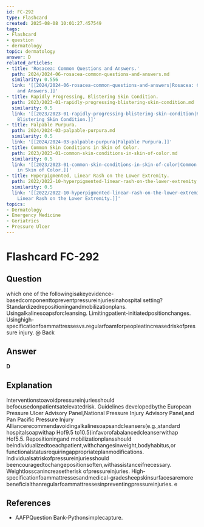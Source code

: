 ```yaml
---
id: FC-292
type: Flashcard
created: 2025-08-08 10:01:27.457549
tags:
- Flashcard
- question
- dermatology
topic: dermatology
answer: D
related_articles:
- title: 'Rosacea: Common Questions and Answers.'
  path: 2024/2024-06-rosacea-common-questions-and-answers.md
  similarity: 0.556
  link: '[[2024/2024-06-rosacea-common-questions-and-answers|Rosacea: Common Questions
    and Answers.]]'
- title: Rapidly Progressing, Blistering Skin Condition.
  path: 2023/2023-01-rapidly-progressing-blistering-skin-condition.md
  similarity: 0.5
  link: '[[2023/2023-01-rapidly-progressing-blistering-skin-condition|Rapidly Progressing,
    Blistering Skin Condition.]]'
- title: Palpable Purpura.
  path: 2024/2024-03-palpable-purpura.md
  similarity: 0.5
  link: '[[2024/2024-03-palpable-purpura|Palpable Purpura.]]'
- title: Common Skin Conditions in Skin of Color.
  path: 2023/2023-01-common-skin-conditions-in-skin-of-color.md
  similarity: 0.5
  link: '[[2023/2023-01-common-skin-conditions-in-skin-of-color|Common Skin Conditions
    in Skin of Color.]]'
- title: Hyperpigmented, Linear Rash on the Lower Extremity.
  path: 2022/2022-10-hyperpigmented-linear-rash-on-the-lower-extremity.md
  similarity: 0.5
  link: '[[2022/2022-10-hyperpigmented-linear-rash-on-the-lower-extremity|Hyperpigmented,
    Linear Rash on the Lower Extremity.]]'
topics:
- Dermatology
- Emergency Medicine
- Geriatrics
- Pressure Ulcer
---
```


# Flashcard FC-292

## Question

which one of the followingisakeyevidence-basedcomponenttopreventpressureinjuriesinahospital setting? Standardizedrepositioningandmobilizationplans. Usingalkalinesoapsforcleansing. Limitingpatient-initiatedpositionchanges. Usinghigh-specificationfoammattressesvs.regularfoamforpeopleatincreasedriskofpressure injury. @ Back

## Answer

**D**

## Explanation

Interventionstoavoidpressureinjuriesshould befocusedonpatientsatelevatedrisk. Guidelines developedbythe European Pressure Ulcer Advisory Panel,National Pressure Injury Advisory Panel,and Pan Pacific Pressure Injury Alliancerecommendavoidingalkalinesoapsandcleansers(e.g.,standard hospitalsoapwithap Hof9.5 to10.5)infavorofabalancedcleanserwithap Hof5.5. Repositioningand mobilizationplansshould beindividualizedtoeachpatient,withchangesinweight,bodyhabitus,or functionalstatusrequiringappropriateplanmodifications. Individualsatriskofpressureinjuriesshould beencouragedtochangepositionsoften,withassistanceifnecessary. Weightlosscanincreasetherisk ofpressureinjuries. High-specificationfoammattressesandmedical-gradesheepskinsurfacesaremore beneficialthanregularfoammattressesinpreventingpressureinjuries. e

## References

- AAFPQuestion Bank-Pythonsimplecapture.


